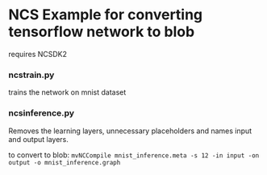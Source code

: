 # NCS Example for converting tensorflow network to blob

requires NCSDK2
### ncstrain.py 
trains the network on mnist dataset

### ncsinference.py
Removes the learning layers, unnecessary placeholders and names input and output layers.

to convert to blob:
`mvNCCompile mnist_inference.meta -s 12 -in input -on output -o mnist_inference.graph`


